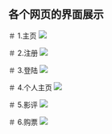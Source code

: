 ## 各个网页的界面展示

＃ 1.主页
![](https://ooo.0o0.ooo/2017/06/20/59492c30c363f.jpg)

＃ 2.注册
![](https://ooo.0o0.ooo/2017/06/20/59492c301ac83.jpg)

＃ 3.登陆
![](https://ooo.0o0.ooo/2017/06/20/59492c3102c39.jpg)

＃ 4.个人主页
![](https://ooo.0o0.ooo/2017/06/20/59492c34af900.jpg)

＃ 5.影评
![](https://ooo.0o0.ooo/2017/06/20/59492c3c10243.jpg)

＃ 6.购票
![](https://ooo.0o0.ooo/2017/06/20/59492c42c11e9.jpg)
